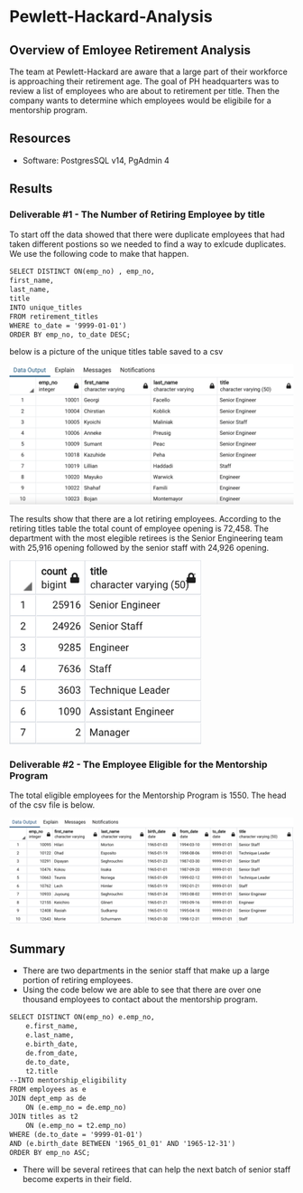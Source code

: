 # Pewlett-Hackard-Analysis

## Overview of Emloyee Retirement Analysis

The team at Pewlett-Hackard are aware that a large part of their workforce is approaching their retirement age. The goal of PH headquarters was to review a list of employees who are about to retirement per title. Then the company wants to determine which employees would be eligibile for a mentorship program.

## Resources

- Software: PostgresSQL v14, PgAdmin 4

## Results

### Deliverable #1 - The Number of Retiring Employee by title

To start off the data showed that there were duplicate employees that had taken different postions so we needed to find a way to exlcude duplicates. We use the following code to make that happen.

```
SELECT DISTINCT ON(emp_no) , emp_no,
first_name,
last_name,
title
INTO unique_titles
FROM retirement_titles
WHERE to_date = '9999-01-01')
ORDER BY emp_no, to_date DESC;
```

below is a picture of the unique titles table saved to a csv

<img src="https://github.com/brown-rox20/Pewlett-Hackard-Analysis/blob/main/Resources/unique_titles.png" alt="unique_titles.png"
width="525">

The results show that there are a lot retiring employees. According to the retiring titles table the total count of employee opening is 72,458. The department with the most elegible retirees is the Senior Engineering team with 25,916 opening followed by the senior staff with 24,926 opening.

<img src="https://github.com/brown-rox20/Pewlett-Hackard-Analysis/blob/main/Resources/retiring_titles.png" alt="retiring_titles.png"
width="340">

### Deliverable #2 - The Employee Eligible for the Mentorship Program

The total eligible employees for the Mentorship Program is 1550. The head of the csv file is below.

<img src="https://github.com/brown-rox20/Pewlett-Hackard-Analysis/blob/main/Resources/mentoring_titles.png" alt="mentoring_titles.png"
width="525">

## Summary

- There are two departments in the senior staff that make up a large portion of retiring employees.
- Using the code below we are able to see that there are over one thousand employees to contact about the mentorship program.

```
SELECT DISTINCT ON(emp_no) e.emp_no,
	e.first_name,
	e.last_name,
	e.birth_date,
	de.from_date,
	de.to_date,
	t2.title
--INTO mentorship_eligibility
FROM employees as e
JOIN dept_emp as de
	ON (e.emp_no = de.emp_no)
JOIN titles as t2
	ON (e.emp_no = t2.emp_no)
WHERE (de.to_date = '9999-01-01')
AND (e.birth_date BETWEEN '1965_01_01' AND '1965-12-31')
ORDER BY emp_no ASC;
```

- There will be several retirees that can help the next batch of senior staff become experts in their field.
